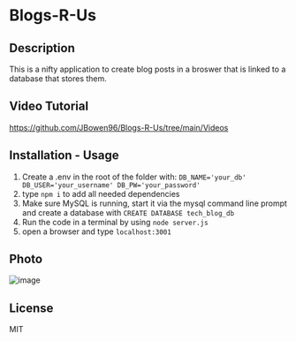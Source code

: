 # Blogs-R-Us

## Description
This is a nifty application to create blog posts in a broswer that is linked to a database that stores them.

## Video Tutorial
https://github.com/JBowen96/Blogs-R-Us/tree/main/Videos

## Installation - Usage
1. Create a .env in the root of the folder with: ```DB_NAME='your_db'
DB_USER='your_username'
DB_PW='your_password'```
2. type ```npm i``` to add all needed dependencies
3. Make sure MySQL is running, start it via the mysql command line prompt and create a database with ``` CREATE DATABASE tech_blog_db  ```
4. Run the code in a terminal by using ```node server.js```
5. open a browser and type ```localhost:3001```

## Photo
![image](https://github.com/JBowen96/Blogs-R-Us/assets/139276635/1dfe5b10-d829-4b19-a649-fc61b534e817)


## License
MIT
